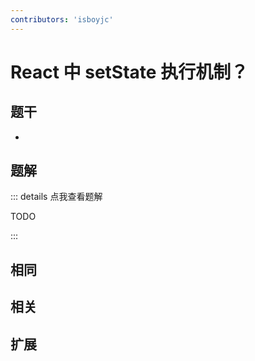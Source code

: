 ```yaml
---
contributors: 'isboyjc'
---
```


# React 中 setState 执行机制？


## 题干

- 



## 题解

::: details 点我查看题解

  TODO

:::



## 相同


## 相关


## 扩展


